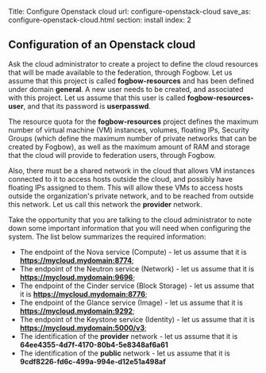 Title: Configure Openstack cloud
url: configure-openstack-cloud
save_as: configure-openstack-cloud.html
section: install
index: 2

## Configuration of an Openstack cloud

Ask the cloud administrator to create a project to define the cloud resources that will be made
available to the federation, through Fogbow. Let us assume that this project is called
**fogbow-resources** and has been defined under domain **general**. A new user needs to be created,
and associated  with this project. Let us assume that this user is called **fogbow-resources-user**,
and that its password is **userpasswd**.

The resource quota for the **fogbow-resources** project defines the maximum number of virtual machine 
(VM) instances, volumes, floating IPs, Security Groups (which define the maximum number of private 
networks that can be created by Fogbow), as well as the maximum amount of RAM and storage that the 
cloud will provide to federation users, through Fogbow.

Also, there must be a shared network in the cloud that allows VM instances connected to it to 
access hosts outside the cloud, and possibly have floating IPs assigned to them. This will allow 
these VMs to access hosts outside the organization's private network, and to be reached from
outside this network. Let us call this network the **provider** network.

Take the opportunity that you are talking to the cloud administrator to note down some important 
information that you will need when configuring the system. The list below summarizes the required 
information:

* The endpoint of the Nova service (Compute) - let us assume that it is **https://mycloud.mydomain:8774**;
* The endpoint of the Neutron service (Network) - let us assume that it is **https://mycloud.mydomain:9696**;
* The endpoint of the Cinder service (Block Storage) - let us assume that it is **https://mycloud.mydomain:8776**;
* The endpoint of the Glance service (Image) - let us assume that it is **https://mycloud.mydomain:9292**;
* The endpoint of the Keystone service (Identity) - let us assume that it is **https://mycloud.mydomain:5000/v3**;
* The identification of the **provider** network - let us assume that it is **64ee4355-4d7f-4170-80b4-5e8348af6a61**
* The identification of the **public** network - let us assume that it is **9cdf8226-fd6c-499a-994e-d12e51a498af** 
